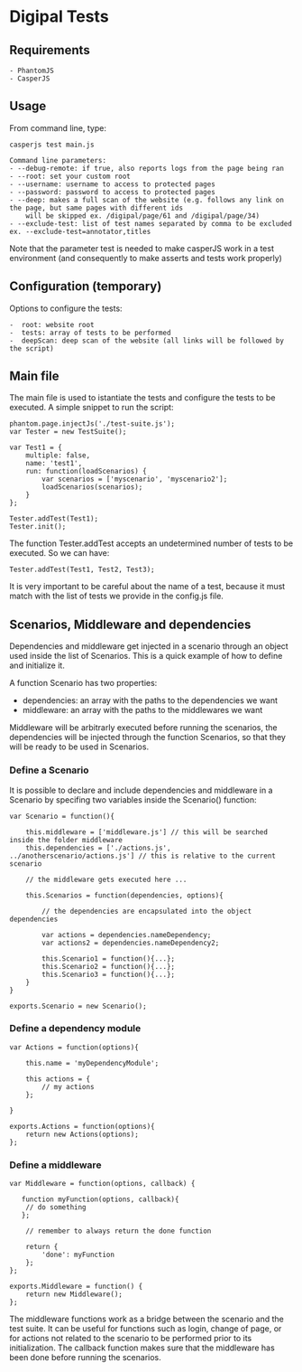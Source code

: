 # Digipal Tests

## Requirements

    - PhantomJS
    - CasperJS

## Usage

From command line, type:

    casperjs test main.js

    Command line parameters:
    - --debug-remote: if true, also reports logs from the page being ran
    - --root: set your custom root
    - --username: username to access to protected pages
    - --password: password to access to protected pages
    - --deep: makes a full scan of the website (e.g. follows any link on the page, but same pages with different ids
        will be skipped ex. /digipal/page/61 and /digipal/page/34)
    - --exclude-test: list of test names separated by comma to be excluded ex. --exclude-test=annotator,titles

Note that the parameter test is needed to make casperJS work in a test environment (and consequently to make asserts and tests work properly)

## Configuration (temporary)

Options to configure the tests:

    -  root: website root
    -  tests: array of tests to be performed
    -  deepScan: deep scan of the website (all links will be followed by the script)

## Main file

The main file is used to istantiate the tests and configure the tests to be executed.
A simple snippet to run the script:

    phantom.page.injectJs('./test-suite.js');
    var Tester = new TestSuite();

    var Test1 = {
        multiple: false,
        name: 'test1',
        run: function(loadScenarios) {
            var scenarios = ['myscenario', 'myscenario2'];
            loadScenarios(scenarios);
        }
    };

    Tester.addTest(Test1);
    Tester.init();

The function Tester.addTest accepts an undetermined number of tests to be executed. So we can have:

    Tester.addTest(Test1, Test2, Test3);

It is very important to be careful about the name of a test, because it must match with the list of tests we provide in the config.js file.

## Scenarios, Middleware and dependencies

Dependencies and middleware get injected in a scenario through an object used inside the list of Scenarios. This is a quick example of how to define and initialize it.

A function Scenario has two properties:

- dependencies: an array with the paths to the dependencies we want
- middleware: an array with the paths to the middlewares we want

Middleware will be arbitrarly executed before running the scenarios, the dependencies will be injected through the function Scenarios, so that they will be ready to be used in Scenarios.

### Define a Scenario

It is possible to declare and include dependencies and middleware in a Scenario by specifing two variables inside the Scenario() function:

    var Scenario = function(){

        this.middleware = ['middleware.js'] // this will be searched inside the folder middleware
        this.dependencies = ['./actions.js', ../anotherscenario/actions.js'] // this is relative to the current scenario

        // the middleware gets executed here ...

        this.Scenarios = function(dependencies, options){

            // the dependencies are encapsulated into the object dependencies

            var actions = dependencies.nameDependency;
            var actions2 = dependencies.nameDependency2;

            this.Scenario1 = function(){...};
            this.Scenario2 = function(){...};
            this.Scenario3 = function(){...};
        }
    }

    exports.Scenario = new Scenario();

### Define a dependency module

    var Actions = function(options){

        this.name = 'myDependencyModule';

        this actions = {
            // my actions
        };

    }

    exports.Actions = function(options){
        return new Actions(options);
    };


### Define a middleware

    var Middleware = function(options, callback) {

       function myFunction(options, callback){
        // do something
       };

        // remember to always return the done function

        return {
            'done': myFunction
        };
    };

    exports.Middleware = function() {
        return new Middleware();
    };

The middleware functions work as a bridge between the scenario and the test suite. It can be useful for functions such as login, change of page, or for actions not related to the scenario to be performed prior to its initialization. The callback function makes sure that the middleware has been done before running the scenarios.
